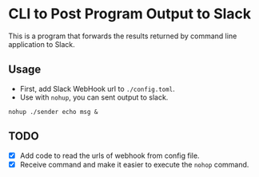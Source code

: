 # CLI to Post Program Output to Slack
This is a program that forwards the results returned by command line application to Slack.

## Usage
* First, add Slack WebHook url to `./config.toml`. 
* Use with `nohup`, you can sent output to slack.
```
nohup ./sender echo msg &
```

## TODO
- [x] Add code to read the urls of webhook from config file.
- [x] Receive command and make it easier to execute the `nohop` command.

